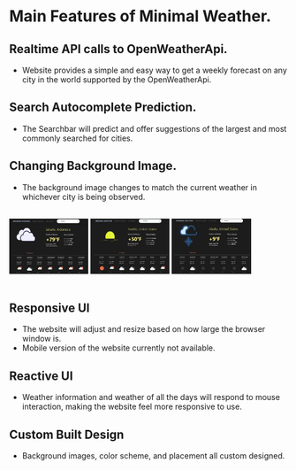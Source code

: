 # Main Features of Minimal Weather.

## Realtime API calls to OpenWeatherApi.
- Website provides a simple and easy way to get a weekly forecast on any city in the world supported by the OpenWeatherApi.

## Search Autocomplete Prediction.
- The Searchbar will predict and offer suggestions of the largest and most commonly searched for cities.

## Changing Background Image.
- The background image changes to match the current weather in whichever city is being observed.
<br> <br/>
<img style="height:100px;" src="./src/assets/ex1.PNG" /> 
<img style="height:100px;" src="./src/assets/ex2.PNG" />
<img style="height:100px;" src="./src/assets/ex3.PNG" />
<br> <br/> 

## Responsive UI
- The website will adjust and resize based on how large the browser window is.
- Mobile version of the website currently not available.
## Reactive UI
- Weather information and weather of all the days will respond to mouse interaction, making the website feel more responsive to use.
## Custom Built Design
- Background images, color scheme, and placement all custom designed.
